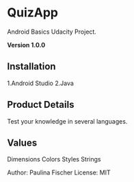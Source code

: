 # QuizApp
Android Basics Udacity Project.

**Version 1.0.0**

## Installation

1.Android Studio
2.Java

## Product Details
Test your knowledge in several languages.

## Values
Dimensions
Colors
Styles
Strings

Author: Paulina Fischer
License: MIT


